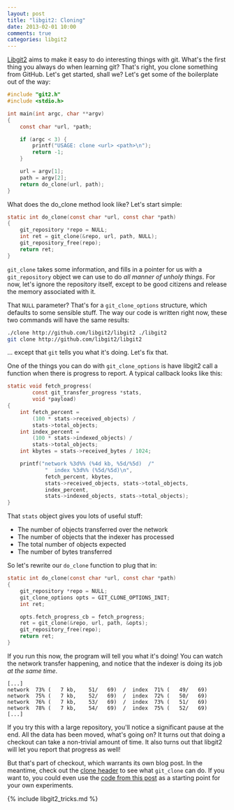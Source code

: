 ```yaml
---
layout: post
title: "libgit2: Cloning"
date: 2013-02-01 10:00
comments: true
categories: libgit2
---
```


[Libgit2](http://libgit2.github.com) aims to make it easy to do interesting things
with git.  What's the first thing you always do when learning git?  That's
right, you clone something from GitHub.  Let's get started, shall we? Let's get
some of the boilerplate out of the way:

```c
#include "git2.h"
#include <stdio.h>

int main(int argc, char **argv)
{
	const char *url, *path;

	if (argc < 3) {
		printf("USAGE: clone <url> <path>\n");
		return -1;
	}

	url = argv[1];
	path = argv[2];
	return do_clone(url, path);
}
```


What does the do_clone method look like?  Let's start simple:

```c
static int do_clone(const char *url, const char *path)
{
	git_repository *repo = NULL;
	int ret = git_clone(&repo, url, path, NULL);
	git_repository_free(repo);
	return ret;
}
```

`git_clone` takes some information, and fills in a pointer for us with
a `git_repository` object we can use to do *all manner of unholy things*.  For
now, let's ignore the repository itself, except to be good citizens and release
the memory associated with it.

That `NULL` parameter?  That's for a `git_clone_options` structure, which
defaults to some sensible stuff.  The way our code is written right now, these
two commands will have the same results:

```sh
./clone http://github.com/libgit2/libgit2 ./libgit2
git clone http://github.com/libgit2/libgit2
```

... except that `git` tells you what it's doing.  Let's fix that.

One of the things you can do with `git_clone_options` is have libgit2 call
a function when there is progress to report.  A typical callback looks like
this:

```c
static void fetch_progress(
		const git_transfer_progress *stats,
		void *payload)
{
	int fetch_percent =
		(100 * stats->received_objects) /
		stats->total_objects;
	int index_percent =
		(100 * stats->indexed_objects) /
		stats->total_objects;
	int kbytes = stats->received_bytes / 1024;

	printf("network %3d%% (%4d kb, %5d/%5d)  /"
			"  index %3d%% (%5d/%5d)\n",
			fetch_percent, kbytes,
			stats->received_objects, stats->total_objects,
			index_percent,
			stats->indexed_objects, stats->total_objects);
}
```

That `stats` object gives you lots of useful stuff:

* The number of objects transferred over the network
* The number of objects that the indexer has processed
* The total number of objects expected
* The number of bytes transferred

So let's rewrite our `do_clone` function to plug that in:


```c
static int do_clone(const char *url, const char *path)
{
	git_repository *repo = NULL;
	git_clone_options opts = GIT_CLONE_OPTIONS_INIT;
	int ret;

	opts.fetch_progress_cb = fetch_progress;
	ret = git_clone(&repo, url, path, &opts);
	git_repository_free(repo);
	return ret;
}
```

If you run this now, the program will tell you what it's doing!  You can watch
the network transfer happening, and notice that the indexer is doing its job
*at the same time*.

```text
[...]
network  73% (   7 kb,    51/   69)  /  index  71% (   49/   69)
network  75% (   7 kb,    52/   69)  /  index  72% (   50/   69)
network  76% (   7 kb,    53/   69)  /  index  73% (   51/   69)
network  78% (   7 kb,    54/   69)  /  index  75% (   52/   69)
[...]
```

If you try this with a large repository, you'll notice a significant pause at
the end.  All the data has been moved, what's going on?  It turns out that
doing a checkout can take a non-trivial amount of time.  It also turns out that
libgit2 will let you report that progress as well!

But that's part of checkout, which warrants its own blog post.  In the
meantime, check out the [clone
header](https://github.com/libgit2/libgit2/blob/development/include/git2/clone.h)
to see what `git_clone` can do.  If you want to, you could even use the [code
from this post](https://gist.github.com/4693571) as a starting point for your
own experiments.

{% include libgit2_tricks.md %}